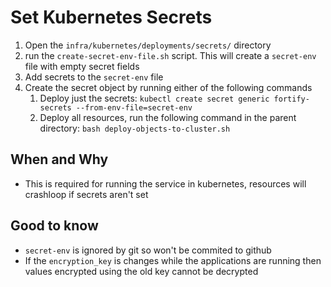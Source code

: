 # Set Kubernetes Secrets 

1. Open the `infra/kubernetes/deployments/secrets/` directory
2. run the `create-secret-env-file.sh` script. This will create a `secret-env` file with empty secret fields
3. Add secrets to the `secret-env` file
4. Create the secret object by running either of the following commands
    1. Deploy just the secrets: `kubectl create secret generic fortify-secrets --from-env-file=secret-env`
    1. Deploy all resources, run the following command in the parent directory: `bash deploy-objects-to-cluster.sh`

## When and Why
- This is required for running the service in kubernetes, resources will crashloop if secrets aren't set

## Good to know
- `secret-env` is ignored by git so won't be commited to github
- If the `encryption_key` is changes while the applications are running then values encrypted using the old key cannot be decrypted
